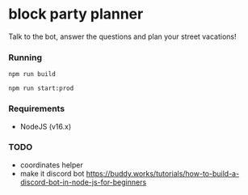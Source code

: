 # block party planner

Talk to the bot, answer the questions and plan your street vacations!

### Running

```shell
npm run build
```

```shell
npm run start:prod
```

### Requirements

* NodeJS (v16.x)

### TODO

* coordinates helper
* make it discord bot https://buddy.works/tutorials/how-to-build-a-discord-bot-in-node-js-for-beginners
